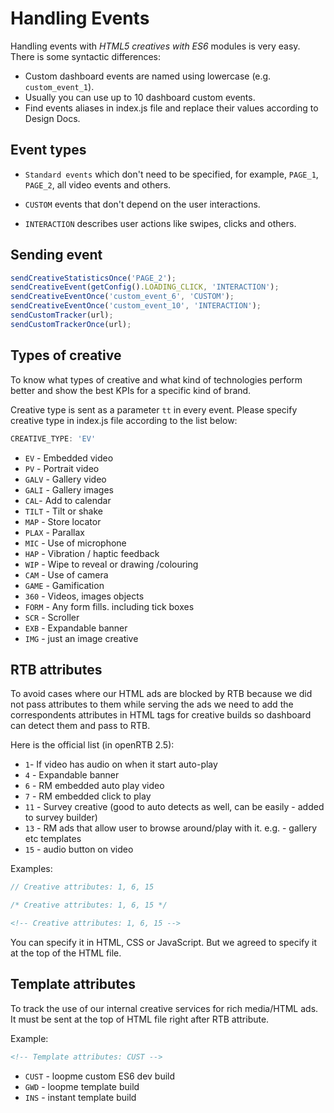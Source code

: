 # Handling Events

Handling events with *HTML5 creatives with ES6* modules is very easy. There is some syntactic differences:
- Custom dashboard events are named using lowercase (e.g. `custom_event_1`).
- Usually you can use up to 10 dashboard custom events.
- Find events aliases in index.js file and replace their values according to Design Docs. 

## Event types

- `Standard events`
which don't need to be specified, for example, `PAGE_1`, `PAGE_2`, all video events and others.

- `CUSTOM`
events that don't depend on the user interactions.

- `INTERACTION`
describes user actions like swipes, clicks and others.

## Sending event

``` javascript
sendCreativeStatisticsOnce('PAGE_2');
sendCreativeEvent(getConfig().LOADING_CLICK, 'INTERACTION');
sendCreativeEventOnce('custom_event_6', 'CUSTOM');
sendCreativeEventOnce('custom_event_10', 'INTERACTION');
sendCustomTracker(url);
sendCustomTrackerOnce(url);
```

## Types of creative

To know what types of creative and what kind of technologies perform better and show the best KPIs for a specific kind of brand.

Creative type is sent as a parameter `tt` in every event. Please specify creative type in index.js file according to the list below:

``` javascript
CREATIVE_TYPE: 'EV'
```
- `EV`  - Embedded video 
- `PV`  - Portrait video 
- `GALV` - Gallery video
- `GALI` - Gallery images 
- `CAL`- Add to calendar 
- `TILT` - Tilt or shake 
- `MAP` - Store locator
- `PLAX` - Parallax 
- `MIC` - Use of microphone 
- `HAP` - Vibration / haptic feedback 
- `WIP` - Wipe to reveal or drawing /colouring 
- `CAM` - Use of camera 
- `GAME` - Gamification
- `360` - Videos, images objects 
- `FORM` - Any form fills. including tick boxes
- `SCR` - Scroller
- `EXB` - Expandable banner
- `IMG` - just an image creative


## RTB attributes

To avoid cases where our HTML ads are blocked by RTB because we did not pass attributes to them while serving the ads we need to add the correspondents attributes in HTML tags for creative builds so dashboard can detect them and pass to RTB.

Here is the official list (in openRTB 2.5): 
- `1`- If video has audio on when it start auto-play
- `4` - Expandable banner
- `6` - RM embedded auto play video 
- `7` - RM embedded click to play
- `11` - Survey creative (good to auto detects as well, can be easily - added to survey builder)
- `13` - RM ads that allow user to browse around/play with it. e.g. - gallery etc templates
- `15` - audio button on video

Examples:

``` javascript
// Creative attributes: 1, 6, 15
```

``` css
/* Creative attributes: 1, 6, 15 */
```

``` html
<!-- Creative attributes: 1, 6, 15 -->
```

You can specify it in HTML, CSS or JavaScript.
But we agreed to specify it at the top of the HTML file. 

## Template attributes

To track the use of our internal creative services for rich media/HTML ads.
It must be sent at the top of HTML file right after RTB attribute. 

Example:
``` html
<!-- Template attributes: CUST -->
```

- `CUST` - loopme custom ES6 dev build
- `GWD` - loopme template build
- `INS` - instant template build
